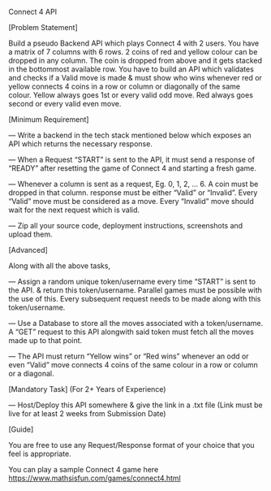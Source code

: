 Connect 4 API
 

[Problem Statement]

Build a pseudo Backend API which plays Connect 4 with 2 users. You have a matrix of  7 columns with 6 rows. 2 coins of red and yellow colour can be dropped in any column. The coin is dropped from above and it gets stacked in the bottommost available row. You have to build an API which validates and checks if a Valid move is made & must show who wins whenever red or yellow connects 4 coins in a row or column or diagonally of the same colour. Yellow always goes 1st or every valid odd move. Red always goes second or every valid even move.

 

[Minimum Requirement]

— Write a backend in the tech stack mentioned below which exposes an API which returns the necessary response.

— When a Request  “START” is sent to the API, it must send a response of “READY” after resetting the game of Connect 4 and starting a fresh game.

— Whenever a column is sent as a request, Eg. 0, 1, 2, … 6. A coin must be dropped in that column.  response must be either “Valid” or “Invalid”. Every “Valid” move must be considered as a move. Every “Invalid” move should wait for the next request which is valid.

— Zip all your source code, deployment instructions, screenshots and upload them.

 

[Advanced]

Along with all the above tasks,

— Assign a random unique token/username every time “START” is sent to the API. & return this token/username. Parallel games must be possible with the use of this. Every subsequent request needs to be made along with this token/username. 

— Use a Database to store all the moves associated with a token/username. A “GET” request to this API alongwith said token must fetch all the moves made up to that point.

— The API must return “Yellow wins” or “Red wins” whenever an odd or even “Valid” move connects 4 coins of the same colour in a row or column or a diagonal.

 

[Mandatory Task] (For 2+ Years of Experience)

— Host/Deploy this API somewhere & give the link in a .txt file (Link must be live for at least 2 weeks from Submission Date)

 

[Guide]

You are free to use any Request/Response format of your choice that you feel is appropriate.

You can play a sample Connect 4 game here https://www.mathsisfun.com/games/connect4.html

 

 

 


